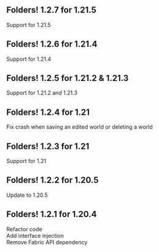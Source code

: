 ## Folders! 1.2.7 for 1.21.5
Support for 1.21.5

## Folders! 1.2.6 for 1.21.4
Support for 1.21.4

## Folders! 1.2.5 for 1.21.2 & 1.21.3
Support for 1.21.2 and 1.21.3

## Folders! 1.2.4 for 1.21
Fix crash when saving an edited world or deleting a world

## Folders! 1.2.3 for 1.21
Support for 1.21

## Folders! 1.2.2 for 1.20.5
Update to 1.20.5

## Folders! 1.2.1 for 1.20.4
Refactor code  
Add interface injection  
Remove Fabric API dependency
